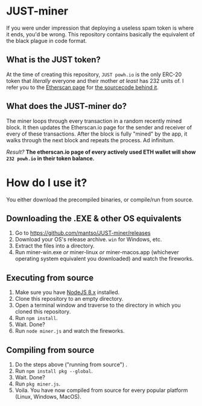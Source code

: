 # JUST-miner 
If you were under impression that deploying a useless spam token is where it ends, you'd be wrong. This repository contains basically the equivalent of the black plague in code format.
## What is the JUST token?
At the time of creating this repository, `JUST powh.io` is the only ERC-20 token that _literally_ everyone and their mother _at least_ has 232 units of. I refer you to the [Etherscan page](https://etherscan.io/address/0x4FEE2D21aaCA705B70f86db48FE4b166482f7700) for [the sourcecode behind it](https://etherscan.io/address/0x4FEE2D21aaCA705B70f86db48FE4b166482f7700#code).


## What does the JUST-miner do?
The miner loops through every transaction in a random recently mined block. It then updates the Etherscan.io page for the sender and receiver of every of these transactions. After the block is fully "mined" by the app, it walks through the next block and repeats the process. Ad infinitum.

*Result?* **The etherscan.io page of every actively used ETH wallet will show `232 powh.io` in their token balance.** 


# How do I use it?
You either download the precompiled binaries, or compile/run from source.

## Downloading the .EXE & other OS equivalents
1. Go to https://github.com/mantso/JUST-miner/releases
2. Download your OS's release archive. `win` for Windows, etc. 
3. Extract the files into a directory.
4. Run miner-win.exe _or_ miner-linux _or_ miner-macos.app (whichever operating system equivalent you downloaded) and watch the fireworks.

## Executing from source
1. Make sure you have [NodeJS 8.x](https://nodejs.org/en/) installed.
2. Clone this repository to an empty directory.
3. Open a terminal window and traverse to the directory in which you cloned this repository.
4. Run `npm install`.
5. Wait. Done?
6. Run `node miner.js` and watch the fireworks.

## Compiling from source
1. Do the steps above ("running from source") .
2. Run `npm install pkg --global`.
3. Wait. Done?
4. Run `pkg miner.js`.
5. Voila. You have now compiled from source for every popular platform (Linux, Windows, MacOS).